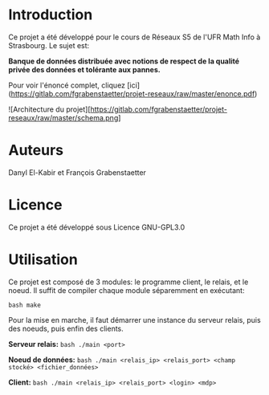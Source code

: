 # Introduction

Ce projet a été développé pour le cours de Réseaux S5 de l'UFR Math Info à Strasbourg. Le sujet est: 

**Banque de données distribuée avec notions de respect de la qualité privée des données et tolérante aux pannes.**

Pour voir l'énoncé complet, cliquez [ici] (https://gitlab.com/fgrabenstaetter/projet-reseaux/raw/master/enonce.pdf)

![Architecture du projet][https://gitlab.com/fgrabenstaetter/projet-reseaux/raw/master/schema.png]

# Auteurs

Danyl El-Kabir et François Grabenstaetter

# Licence

Ce projet a été développé sous Licence GNU-GPL3.0

# Utilisation

Ce projet est composé de 3 modules: le programme client, le relais, et le noeud. Il suffit de compiler chaque module séparemment en exécutant:

`bash
make
`

Pour la mise en marche, il faut démarrer une instance du serveur relais, puis des noeuds, puis enfin des clients.

**Serveur relais:** 
`bash
./main <port>
`

**Noeud de données:**
`bash
./main <relais_ip> <relais_port> <champ stocké> <fichier_données>
`

**Client:**
`bash
./main <relais_ip> <relais_port> <login> <mdp>
`

